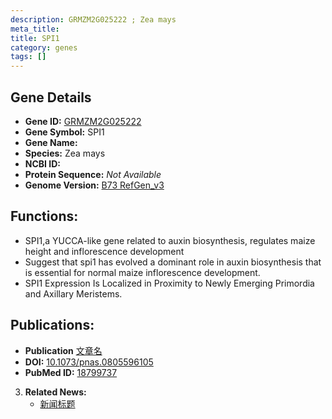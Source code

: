 ```yaml
---
description: GRMZM2G025222 ; Zea mays
meta_title:
title: SPI1
category: genes
tags: []
---
```


## Gene Details
- **Gene ID:**	[GRMZM2G025222](https://www.maizegdb.org/gene_center/gene/GRMZM2G025222)
- **Gene Symbol:** SPI1
- **Gene Name:** 
- **Species:** Zea mays
- **NCBI ID:** [  ]()
- **Protein Sequence:** *Not Available*
- **Genome Version:** [B73 RefGen_v3](https://www.maizegdb.org/genome/assembly/Zm-B73-REFERENCE-NAM-5.0)

## Functions:
   - SPI1,a YUCCA-like gene related to auxin biosynthesis, regulates maize height and inflorescence development
   - Suggest that spi1 has evolved a dominant role in auxin biosynthesis that is essential for normal maize inflorescence development.
   - SPI1 Expression Is Localized in Proximity to Newly Emerging Primordia and Axillary Meristems.

## Publications:
   - **Publication** [文章名](https://cn.bing.com/search?q=SPI1+Gallavotti+et+al.%2C+2008&qs=n&form=QBRE&sp=-1&lq=0&pq=spi1+gallavotti+et+al.%2C+2008&sc=10-28&sk=&cvid=7A2B1C7E60884E32AD32BAA282516658&ghsh=0&ghacc=0&ghpl=)
   - **DOI:** [10.1073/pnas.0805596105](https://cn.bing.com/search?q=SPI1+Gallavotti+et+al.%2C+2008&qs=n&form=QBRE&sp=-1&lq=0&pq=spi1+gallavotti+et+al.%2C+2008&sc=10-28&sk=&cvid=7A2B1C7E60884E32AD32BAA282516658&ghsh=0&ghacc=0&ghpl=)
   - **PubMed ID:** [18799737](https://pubmed.ncbi.nlm.nih.gov/18799737/)

3. **Related News:**
   - [新闻标题]()
